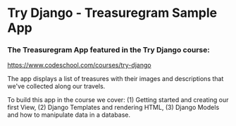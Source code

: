# Try Django - Treasuregram Sample App
### The Treasuregram App featured in the Try Django course:
https://www.codeschool.com/courses/try-django

The app displays a list of treasures with their images and descriptions that we've collected along our travels.  

To build this app in the course we cover: (1) Getting started and creating our first View, (2) Django Templates and rendering HTML, (3) Django Models and how to manipulate data in a database.